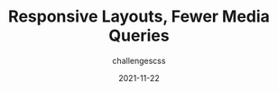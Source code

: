 ---
author: challengescss
date: 2021-11-22
publisher: css
tags:
  - css
  - responsive-design
target_url: https://css-tricks.com/responsive-layouts-fewer-media-queries/
title: Responsive Layouts, Fewer Media Queries
---